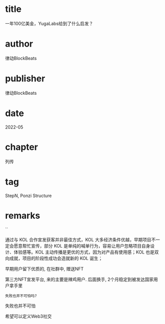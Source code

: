 # title
一年100亿美金，YugaLabs给到了什么启发？

# author
律动BlockBeats

# publisher
律动BlockBeats

# date
2022-05

# chapter
列传

# tag
StepN, Ponzi Structure

# remarks
``

通过与 KOL 合作宣发获客并非最佳方式，KOL 大多经济条件优越，早期项目不一定会愿意帮忙宣传，部分 KOL 是单纯的喊单行为，容易让用户忽略项目自身设计、体验感等。KOL 主动传播是更优的方式，因为对产品有使用感；KOL 也是双向成就，项目的阶段性成功会造就新的 KOL 诞生； 

早期用户留下优质的, 在社群中, 赠送NFT

第三方NFT宣发平台, 来的主要是辣鸡用户. 后面换手, 2个月稳定到被发达国家用户拿手里

`失败也并不可怕吗?`

失败也并不可怕

希望可以定义Web3社交

